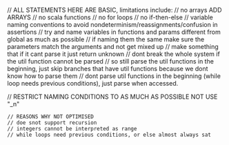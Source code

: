 // ALL STATEMENTS HERE ARE BASIC, limitations include:
//   no arrays ADD ARRAYS
//   no scala functions
//   no for loops
//   no if-then-else
//   variable naming conventions to avoid nondeterminism/reassignments/confusion in assertions
//       try and name variables in functions and params different from global as much as possible
//       if naming them the same make sure the parameters match the arguments and not get mixed up
// make something that if it cant parse it just return unknown
// dont break the whole system if the util function cannot be parsed
// so still parse the util functions in the beginning, just skip branches that have util functions because we dont know how to parse them
// dont parse util functions in the beginning (while loop needs previous conditions), just parse when accessed.

// RESTRICT NAMING CONDITIONS TO AS MUCH AS POSSIBLE NOT USE "_n"

    // REASONS WHY NOT OPTIMISED
    // doe snot support recursion
    // integers cannot be interpreted as range
    // while loops need previous conditions, or else almost always sat
